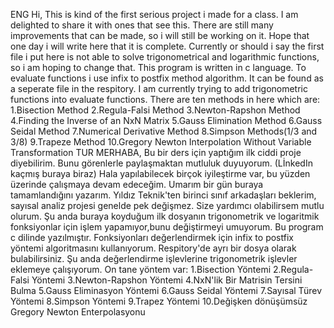 ENG
Hi,
This is kind of the first serious project i made for a class.
I am delighted to share it with ones that see this.
There are still many improvements that can be made, so i will still be working on it. Hope that one day i will write here that it is complete.
Currently or should i say the first file i put here is not able to solve trigonometrical and logarithmic functions, so i am hoping to change that.
This program is written in c language.
To evaluate functions i use infix to postfix method algorithm. It can be found as a seperate file in the respitory.
I am currently trying to add trigonometric functions into evaluate functions.
There are ten methods in here which are:
1.Bisection Method
2.Regula-Falsi Method
3.Newton-Rapshon Method
4.Finding the Inverse of an NxN Matrix
5.Gauss Elimination Method
6.Gauss Seidal Method
7.Numerical Derivative Method
8.Simpson  Methods(1/3 and 3/8)
9.Trapeze Method
10.Gregory Newton Interpolation Without Variable Transformation
TUR
MERHABA,
Bu bir ders için yaptığım ilk ciddi proje diyebilirim.
Bunu görenlerle paylaşmaktan mutluluk duyuyorum. (LİnkedIn kaçmış buraya biraz)
Hala yapılabilecek birçok iyileştirme var, bu yüzden üzerinde çalışmaya devam edeceğim. Umarım bir gün buraya tamamlandığını yazarım.
Yıldız Teknik'ten birinci sınıf arkadaşları beklerim, sayısal analiz projesi genelde pek değişmez. Size yardımcı olabilirsem mutlu olurum.
Şu anda buraya koyduğum ilk dosyanın trigonometrik ve logaritmik fonksiyonlar için işlem yapamıyor,bunu değiştirmeyi umuyorum.
Bu program c dilinde yazılmıştır.
Fonksiyonları değerlendirmek için infix to postfix yöntemi algoritmasını kullanıyorum. Respitory'de ayrı bir dosya olarak bulabilirsiniz.
Şu anda değerlendirme işlevlerine trigonometrik işlevler eklemeye çalışıyorum.
On tane yöntem var:
1.Bisection Yöntemi
2.Regula-Falsi Yöntemi
3.Newton-Rapshon Yöntemi
4.NxN'lik Bir Matrisin Tersini Bulma
5.Gauss Eliminasyon Yöntemi
6.Gauss Seidal Yöntemi
7.Sayısal Türev Yöntemi
8.Simpson  Yöntemi
9.Trapez Yöntemi
10.Değişken dönüşümsüz Gregory Newton Enterpolasyonu
